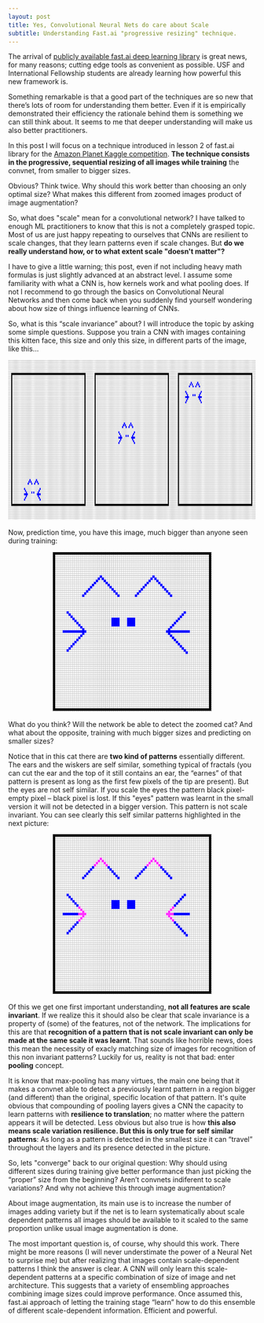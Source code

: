 ```yaml
---
layout: post
title: Yes, Convolutional Neural Nets do care about Scale
subtitle: Understanding Fast.ai "progressive resizing" technique. 
---
```


The arrival of  [publicly available fast.ai deep learning library](https://github.com/fastai/fastai/tree/master/courses/dl1) is great news, for many reasons; cutting edge tools as convenient as possible. USF  and International Fellowship students are already learning how powerful this new framework is.

Something remarkable is that a good part of the techniques are so new that there’s lots of room for understanding them better. Even if it is empirically demonstrated their efficiency the rationale behind them is something we can still think about. It seems to me that deeper understanding will make us also better practitioners.

In this post I will focus on a technique introduced in lesson 2 of fast.ai library for the [Amazon Planet Kaggle competition](https://www.kaggle.com/c/planet-understanding-the-amazon-from-space). **The technique consists in the progressive, sequential resizing of all images while training** the convnet, from smaller to bigger sizes.

Obvious? Think twice. Why should this work better than choosing an only optimal size?  What makes this different from zoomed images product of image augmentation? 

So, what does "scale" mean for a convolutional network? I have talked to enough ML practitioners to know that this is not a completely grasped topic. Most of us are just happy repeating to ourselves that CNNs are resilient to scale changes, that they learn patterns even if scale changes. But **do we really understand how, or to what extent scale "doesn't matter"?** 

I have to give a little warning; this post, even if not including heavy math formulas is just slightly advanced at an abstract level. I assume some familiarity with what a CNN is, how kernels work and what pooling does. If not I recommend to go through the basics on Convolutional Neural Networks and then come back when you suddenly find yourself wondering about how size of things influence learning of CNNs.

So, what is this “scale invariance” about? I will introduce the topic by asking some simple questions. Suppose you  train a CNN with images containing this kitten face, this size and only this size, in different parts of the image, like this…


<img src="/img/imagenes1.PNG" height="325" width="850"> 

Now, prediction time, you have this image, much bigger than anyone seen during training:

<center>
<img src="/img/imagenes2.PNG" height="325" width="325"> 
</center>

What do you think? Will the network be able to detect the zoomed cat? And what about the opposite, training with much bigger sizes and predicting on smaller sizes?


Notice that in this cat there are **two kind of patterns** essentially different. The ears and the wiskers are self similar, something typical of fractals (you can cut the ear and the top of it still contains an ear, the “earnes” of that pattern is present as long as the first few pixels of the tip are present). But the eyes are not self similar. If you scale the eyes the pattern black pixel- empty pixel – black pixel is lost. If this "eyes" pattern was learnt in the small version it will not be detected in  a bigger version. This pattern is not scale invariant. You can see clearly this self similar patterns highlighted in the next picture:

<center>
<img src="/img/imagenes3.PNG" height="325" width="325"> 
</center>

Of this we get one first important understanding, **not all features are scale invariant**. If we realize this it should also be clear that scale invariance is a property of (some) of the features, not of the network. The implications for this are that **recognition of a pattern that is not scale invariant can only be made at the same scale it was learnt**. That sounds like horrible news, does this mean the necessity of exacly matching size of images for recognition of this non invariant patterns? Luckily for us, reality is not that bad: enter **pooling** concept.

It is know that max-pooling has many virtues, the main one being that it makes a convnet able to detect a previously learnt pattern in a region bigger (and different) than the original, specific location of that pattern. It's quite obvious that compounding of pooling layers gives a CNN the capacity to learn patterns with **resilience to  translation**; no matter where the pattern appears it will be detected. Less obvious but also true is how **this also means scale variation resilience. But this is only  true for self similar patterns**: As long as a pattern is detected in the smallest size it can “travel” throughout the layers and its presence detected in the picture. 

So, lets "converge" back to our original question: Why should using different sizes during training give better performance than just picking the “proper” size from the beginning? Aren’t convnets indiferent to scale variations? And why not achieve this through image augmentation?


About image augmentation, its main use is to increase the number of images adding variety but if the net is to learn systematically about scale dependent patterns all images should be available to it scaled to the same proportion unlike usual image augmentation is done. 

The most important question is, of course, why should this work. There might be more reasons (I will never understimate the power of a Neural Net to surprise me) but after realizing that images contain scale-dependent patterns I think the answer is clear. A CNN will only learn this scale-dependent patterns at a specific combination of size of image and  net architecture. This suggests that a variety of ensembling approaches combining image sizes could improve performance. Once assumed this, fast.ai approach of letting  the training stage “learn” how to do this ensemble of different scale-dependent information. Efficient and powerful.
